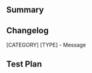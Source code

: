 <!-- Thanks for submitting a pull request! We appreciate you spending the time to work on these changes. Please provide enough information so that others can review your pull request. The three fields below are mandatory. -->

## Summary

<!-- Explain the **motivation** for making this change. What existing problem does the pull request solve? -->

## Changelog

<!-- Help reviewers and the release process by writing your own changelog entry. -->

[CATEGORY] [TYPE] - Message

## Test Plan

<!-- Demonstrate the code is solid. Example: The exact commands you ran and their output, screenshots / videos if the pull request changes the user interface. -->
